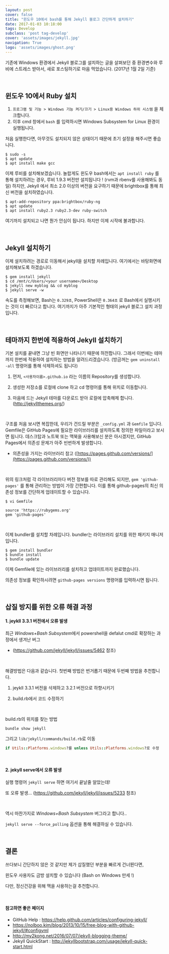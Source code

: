 ```yaml
---
layout: post
cover: false
title: "윈도우 10에서 bash를 통해 Jekyll 블로그 간단하게 설치하기"
date: 2017-01-03 10:18:00
tags: Develop
subclass: 'post tag-develop'
cover: 'assets/images/jekyll.jpg'
navigation: True
logo: 'assets/images/ghost.png'
---
```


기존에 Windows 환경에서 Jekyll 블로그를 설치하는 글을 살펴보던 중 환경변수와 루비에 스트레스 받아서, 새로 포스팅하기로 마음 먹었습니다. (2017년 1월 2일 기준)

   ​

## 윈도우 10에서 Ruby 설치

1. `프로그램 및 기능 > Windows 기능 켜기/끄기 > Linux용 Windows 하위 시스템` 을 체크합니다.
2. 이후 cmd 창에서 `bash` 를 입력하시면 Windows Subsystem for Linux 환경이 실행됩니다.

처음 실행한다면, 아무것도 설치되지 않은 상태이기 때문에 초기 설정을 해주시면 좋습니다.

```
$ sudo -s
$ apt update
$ apt install make gcc
```

이제 루비를 설치해보겠습니다. 놀랍게도 윈도우 bash에서는 `apt install ruby` 를 통해 설치하려는 경우, 루비 1.9.3 버전만 설치됩니다 ! (rvm과 rbenv를 사용해봐도 동일) 하지만, Jekyll 에서 최소 2.0 이상의 버전을 요구하기 때문에 brightbox를 통해 최신 버전을 설치하였습니다.

```
$ apt-add-repository ppa:brightbox/ruby-ng
$ apt update
$ apt install ruby2.3 ruby2.3-dev ruby-switch
```

여기까지 설치되고 나면 뭔가 안심이 됩니다. 하지만 이제 시작에 불과합니다.

   ​

## Jekyll 설치하기

이제 설치하려는 경로로 이동해서 jekyll을 설치할 차례입니다. 여기에서는 바탕화면에 설치해보도록 하겠습니다.

```
$ gem install jekyll
$ cd /mnt/c/Users/<your username>/Desktop
$ jekyll new myblog && cd myblog
$ jekyll serve -w
```

속도를 측정해보면, Bash는 `0.329초`, PowerShell은 `0.364초` 로 Bash에서 실행시키는 것이 더 빠르다고 합니다. 여기까지가 아주 기본적인 형태의 jekyll 블로그 설치 과정입니다.

   ​

## 테마까지 한번에 적용하여 Jekyll 설치하기

기본 설치를 끝내면 그냥 빈 화면만 나타나기 때문에 허전합니다. 그래서 이번에는 테마까지 한번에 적용하여 설치하는 방법을 알려드리겠습니다. (방금꺼는 `gem uninstall -all` 명령어를 통해 삭제하셔도 됩니다)

1. 먼저, `<사용자이름>.github.io` 라는 이름의 Repository를 생성합니다.
2. 생성한 저장소를 로컬에 clone 하고 cd 명령어를 통해 위치로 이동합니다.
3. 마음에 드는 Jekyll 테마를 다운로드 받아 로컬에 압축해제 합니다. (http://jekyllthemes.org/)

   ​

구조를 처음 보시면 복잡한데, 우리가 건드릴 부분은 `_config.yml` 과 `Gemfile` 입니다. Gemfile은 GitHub Pages에 필요한 라이브러리를 설치하도록 정의한 파일이라고 보시면 됩니다.
데스크탑과 노트북 또는 맥북을 사용해보신 분은 아시겠지만, GitHub Pages에서 의존성 문제가 아주 빈번하게 발생합니다.

- 의존성을 가지는 라이브러리 참고 ([https://pages.github.com/versions/](https://pages.github.com/versions/))

   ​

위의 링크처럼 각 라이브러리마다 버전 정보를 따로 관리해도 되지만, `gem 'github-pages'` 를 통해 관리하는 방법이 가장 간편합니다.
이를 통해 github-pages의 최신 의존성 정보를 간단하게 업데이트할 수 있습니다.

```
$ vi Gemfile

source 'https://rubygems.org'
gem 'github-pages'
```

   ​

이제 bundler를 설치할 차례입니다. bundler는 라이브러리 설치를 위한 패키지 매니저입니다.

```
$ gem install bundler
$ bundle install
$ bundle update
```

이제 Gemfile에 있는 라이브러리를 설치하고 업데이트까지 완료했습니다.

의존성 정보를 확인하시려면 `github-pages versions` 명령어를 입력하시면 됩니다.

   ​

## 삽질 방지를 위한 오류 해결 과정

#### 1. jeykll 3.3.1 버전에서 오류 발생

최근 *Windows+Bash Subsystem*에서 powershell을 defalut cmd로 확장하는 과정에서 생겨난 버그

- (https://github.com/jekyll/jekyll/issues/5462 참조)

   ​

해결방법은 다음과 같습니다. 첫번째 방법은 번거롭기 때문에 두번째 방법을 추천합니다.

1. jeykll 3.3.1 버전을 삭제하고 3.2.1 버전으로 하향시키기

2. build.rb에서 코드 수정하기

   ​

build.rb의 위치를 찾는 방법

   ```
bundle show jekyll
   ```



그리고 `lib/jekyll/commands/build.rb`로 이동

```ruby
if Utils::Platforms.windows?를 unless Utils::Platforms.windows?로 수정
```

   ​

#### 2. jekyll serve에서 오류 발생


실행 명령어 `jekyll serve` 하면 여기서 끝날줄 알았는데!

또 오류 발생... (https://github.com/jekyll/jekyll/issues/5233 참조)

   ​

역시 마찬가지로 *Windows+Bash Subsystem* 버그라고 합니다..

`jekyll serve --force_polling`  옵션을 통해 해결하실 수 있습니다.

   ​

## 결론

쓰다보니 간단하지 않은 것 같지만 제가 삽질했던 부분을 빠르게 건너뛴다면,

윈도우 사용자도 금방 설치할 수 있습니다 (Bash on Windows 만세 !)

다만, 정신건강을 위해 맥을 사용하는걸 추천합니다.

   ​

#### 참고하면 좋은 페이지

- GitHub Help : https://help.github.com/articles/configuring-jekyll/
- https://nolboo.kim/blog/2013/10/15/free-blog-with-github-jekyll/#configyml
- http://my2kong.net/2016/07/07/jekyll-blogging-theme/
- Jekyll QuickStart : http://jekyllbootstrap.com/usage/jekyll-quick-start.html
